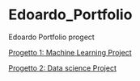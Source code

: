 # Edoardo_Portfolio
Edoardo Portfolio progect

[Progetto 1: Machine Learning Project](https://github.com/EdoardoCasa/machine_learning_pro)

[Progetto 2: Data science Project](https://github.com/EdoardoCasa/data_science_progect)
